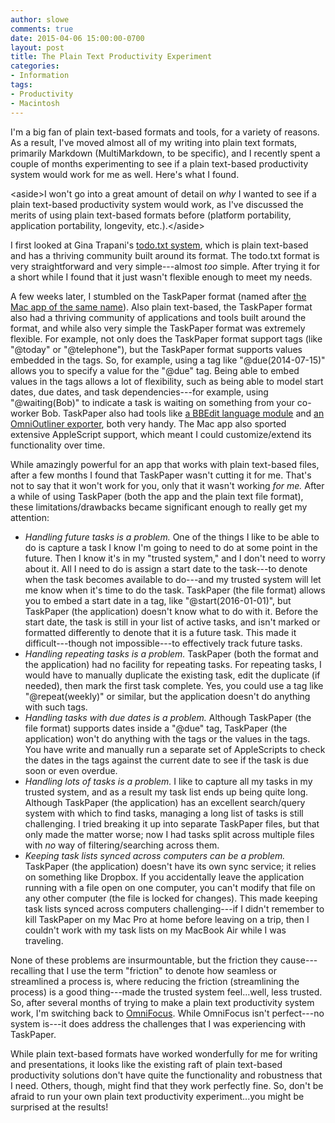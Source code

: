 ```yaml
---
author: slowe
comments: true
date: 2015-04-06 15:00:00-0700
layout: post
title: The Plain Text Productivity Experiment
categories:
- Information
tags:
- Productivity
- Macintosh
---
```


I'm a big fan of plain text-based formats and tools, for a variety of reasons. As a result, I've moved almost all of my writing into plain text formats, primarily Markdown (MultiMarkdown, to be specific), and I recently spent a couple of months experimenting to see if a plain text-based productivity system would work for me as well. Here's what I found.

&lt;aside&gt;I won't go into a great amount of detail on _why_ I wanted to see if a plain text-based productivity system would work, as I've discussed the merits of using plain text-based formats before (platform portability, application portability, longevity, etc.).&lt;/aside&gt;

I first looked at Gina Trapani's [todo.txt system][link-1], which is plain text-based and has a thriving community built around its format. The todo.txt format is very straightforward and very simple---almost _too_ simple. After trying it for a short while I found that it just wasn't flexible enough to meet my needs.

A few weeks later, I stumbled on the TaskPaper format (named after [the Mac app of the same name][link-2]). Also plain text-based, the TaskPaper format also had a thriving community of applications and tools built around the format, and while also very simple the TaskPaper format was extremely flexible. For example, not only does the TaskPaper format support tags (like "@today" or "@telephone"), but the TaskPaper format supports values embedded in the tags. So, for example, using a tag like "@due(2014-07-15)" allows you to specify a value for the "@due" tag. Being able to embed values in the tags allows a lot of flexibility, such as being able to model start dates, due dates, and task dependencies---for example, using "@waiting(Bob)" to indicate a task is waiting on something from your co-worker Bob. TaskPaper also had tools like [a BBEdit language module][link-3] and [an OmniOutliner exporter][link-4], both very handy. The Mac app also sported extensive AppleScript support, which meant I could customize/extend its functionality over time.

While amazingly powerful for an app that works with plain text-based files, after a few months I found that TaskPaper wasn't cutting it for me. That's not to say that it won't work for you, only that it wasn't working _for me._ After a while of using TaskPaper (both the app and the plain text file format), these limitations/drawbacks became significant enough to really get my attention:

* _Handling future tasks is a problem._ One of the things I like to be able to do is capture a task I know I'm going to need to do at some point in the future. Then I know it's in my "trusted system," and I don't need to worry about it. All I need to do is assign a start date to the task---to denote when the task becomes available to do---and my trusted system will let me know when it's time to do the task. TaskPaper (the file format) allows you to embed a start date in a tag, like "@start(2016-01-01)", but TaskPaper (the application) doesn't know what to do with it. Before the start date, the task is still in your list of active tasks, and isn't marked or formatted differently to denote that it is a future task. This made it difficult---though not impossible---to effectively track future tasks.
* _Handling repeating tasks is a problem._ TaskPaper (both the format and the application) had no facility for repeating tasks. For repeating tasks, I would have to manually duplicate the existing task, edit the duplicate (if needed), then mark the first task complete. Yes, you could use a tag like "@repeat(weekly)" or similar, but the application doesn't do anything with such tags.
* _Handling tasks with due dates is a problem._ Although TaskPaper (the file format) supports dates inside a "@due" tag, TaskPaper (the application) won't do anything with the tags or the values in the tags. You have write and manually run a separate set of AppleScripts to check the dates in the tags against the current date to see if the task is due soon or even overdue.
* _Handling lots of tasks is a problem._ I like to capture all my tasks in my trusted system, and as a result my task list ends up being quite long. Although TaskPaper (the application) has an excellent search/query system with which to find tasks, managing a long list of tasks is still challenging. I tried breaking it up into separate TaskPaper files, but that only made the matter worse; now I had tasks split across multiple files with _no_ way of filtering/searching across them.
* _Keeping task lists synced across computers can be a problem._ TaskPaper (the application) doesn't have its own sync service; it relies on something like Dropbox. If you accidentally leave the application running with a file open on one computer, you can't modify that file on any other computer (the file is locked for changes). This made keeping task lists synced across computers challenging---if I didn't remember to kill TaskPaper on my Mac Pro at home before leaving on a trip, then I couldn't work with my task lists on my MacBook Air while I was traveling.

None of these problems are insurmountable, but the friction they cause---recalling that I use the term "friction" to denote how seamless or streamlined a process is, where reducing the friction (streamlining the process) is a good thing---made the trusted system feel...well, less trusted. So, after several months of trying to make a plain text productivity system work, I'm switching back to [OmniFocus][link-5]. While OmniFocus isn't perfect---no system is---it does address the challenges that I was experiencing with TaskPaper.

While plain text-based formats have worked wonderfully for me for writing and presentations, it looks like the existing raft of plain text-based productivity solutions don't have quite the functionality and robustness that I need. Others, though, might find that they work perfectly fine. So, don't be afraid to run your own plain text productivity experiment...you might be surprised at the results!



[link-1]: http://todotxt.com
[link-2]: http://www.hogbaysoftware.com/products/taskpaper
[link-3]: http://code.google.com/p/taskpaper-bbedit/
[link-4]: https://github.com/psidnell/oo2taskpaper
[link-5]: http://www.omnigroup.com/omnifocus/
